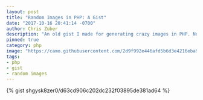 ```yaml
---
layout: post
title: "Random Images in PHP: A Gist"
date: "2017-10-16 20:41:14 -0700"
author: Chris Zuber
description: "An old gist I made for generating crazy images in PHP. Now I get to use it in my Jekyll site"
pinned: true
category: php
image: "https://camo.githubusercontent.com/2d9f992e446afd5b6d3e4216eba95c923598318b/68747470733a2f2f692e696d6775722e636f6d2f543254354b48582e706e67"
tags:
- php
- gist
- random images
---
```

{% gist shgysk8zer0/d63cd906c202dc232f03895de381ad64 %}
